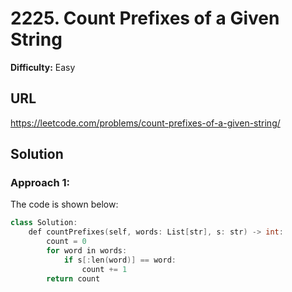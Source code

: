 # 2225. Count Prefixes of a Given String
**Difficulty:** Easy

## URL

https://leetcode.com/problems/count-prefixes-of-a-given-string/

## Solution

### Approach 1:

The code is shown below:

```c++
class Solution:
    def countPrefixes(self, words: List[str], s: str) -> int:
        count = 0
        for word in words:
            if s[:len(word)] == word:
                count += 1
        return count
```

